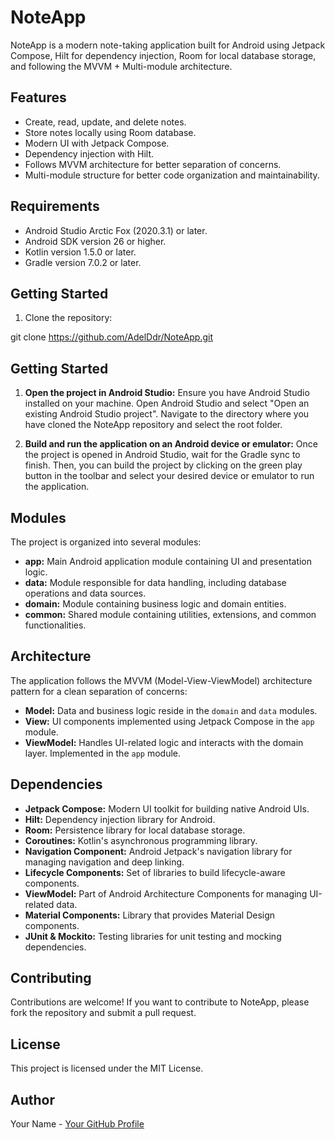 # NoteApp

NoteApp is a modern note-taking application built for Android using Jetpack Compose, Hilt for dependency injection, Room for local database storage, and following the MVVM + Multi-module architecture.

## Features

- Create, read, update, and delete notes.
- Store notes locally using Room database.
- Modern UI with Jetpack Compose.
- Dependency injection with Hilt.
- Follows MVVM architecture for better separation of concerns.
- Multi-module structure for better code organization and maintainability.

## Requirements

- Android Studio Arctic Fox (2020.3.1) or later.
- Android SDK version 26 or higher.
- Kotlin version 1.5.0 or later.
- Gradle version 7.0.2 or later.

## Getting Started

1. Clone the repository:

[//]: # (```bash)
git clone https://github.com/AdelDdr/NoteApp.git
## Getting Started

1. **Open the project in Android Studio:** Ensure you have Android Studio installed on your machine. Open Android Studio and select "Open an existing Android Studio project". Navigate to the directory where you have cloned the NoteApp repository and select the root folder.

2. **Build and run the application on an Android device or emulator:** Once the project is opened in Android Studio, wait for the Gradle sync to finish. Then, you can build the project by clicking on the green play button in the toolbar and select your desired device or emulator to run the application.

## Modules

The project is organized into several modules:

- **app:** Main Android application module containing UI and presentation logic.
- **data:** Module responsible for data handling, including database operations and data sources.
- **domain:** Module containing business logic and domain entities.
- **common:** Shared module containing utilities, extensions, and common functionalities.

## Architecture

The application follows the MVVM (Model-View-ViewModel) architecture pattern for a clean separation of concerns:

- **Model:** Data and business logic reside in the `domain` and `data` modules.
- **View:** UI components implemented using Jetpack Compose in the `app` module.
- **ViewModel:** Handles UI-related logic and interacts with the domain layer. Implemented in the `app` module.

## Dependencies

- **Jetpack Compose:** Modern UI toolkit for building native Android UIs.
- **Hilt:** Dependency injection library for Android.
- **Room:** Persistence library for local database storage.
- **Coroutines:** Kotlin's asynchronous programming library.
- **Navigation Component:** Android Jetpack's navigation library for managing navigation and deep linking.
- **Lifecycle Components:** Set of libraries to build lifecycle-aware components.
- **ViewModel:** Part of Android Architecture Components for managing UI-related data.
- **Material Components:** Library that provides Material Design components.
- **JUnit & Mockito:** Testing libraries for unit testing and mocking dependencies.

## Contributing

Contributions are welcome! If you want to contribute to NoteApp, please fork the repository and submit a pull request.

## License

This project is licensed under the MIT License.

## Author

Your Name - [Your GitHub Profile](https://github.com/yourusername)
